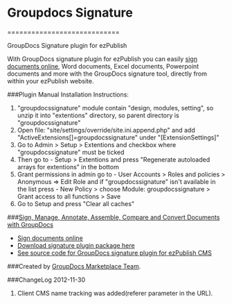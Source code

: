 # Groupdocs Signature
============================

GroupDocs Signature plugin for ezPublish

With GroupDocs signature plugin for ezPublish you can easily [sign documents online](http://groupdocs.com/apps/signature), Word documents, Excel documents, Powerpoint documents and more with the GroupDocs signature tool, directly from within your ezPublish website.

###Plugin Manual Installation Instructions:
1. "groupdocssignature" module contain "design, modules, setting", so unzip it into "extentions" directory, so parent directory is "groupdocssignature"
2. Open file: "site/settings/override/site.ini.append.php" and add "ActiveExtensions[]=groupdocssignature" under "[ExtensionSettings]"
3. Go to Admin > Setup > Extentions and checkbox where "groupdocssignature" must be ticked
4. Then go to - Setup > Extentions and press "Regenerate autoloaded arrays for extentions" in the bottom
5. Grant permissions in admin go to - User Accounts > Roles and policies > Anonymous => Edit Role and if "groupdocssignature" isn't available in the list press - New Policy > choose Module: groupdocssignature > Grant access to all functions > Save
6. Go to Setup and press "Clear all caches"


###[Sign, Manage, Annotate, Assemble, Compare and Convert Documents with GroupDocs](http://groupdocs.com)
* [Sign documents online](http://groupdocs.com/apps/signature)
* [Download signature plugin package here](https://github.com/groupdocs/ez-groupdocs-signature)
* [See source code for GroupDocs signature plugin for ezPublish CMS](https://github.com/groupdocs/ez-groupdocs-signature-source)

###Created by [GroupDocs Marketplace Team](http://groupdocs.com/marketplace/).

###ChangeLog
2012-11-30
1.  Client CMS name tracking was added(referer parameter in the URL).